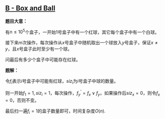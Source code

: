 ## [B - Box and Ball](https://agc002.contest.atcoder.jp/tasks/agc002_b)

**题目大意：**

有$n\le10^5$个盒子，一开始$1$号盒子中有一个红球，其它每个盒子中有一个白球。

接下来$m$次操作，每次操作从$x$号盒子中随机取出一个球放入$y$号盒子，保证$x\not=y$，且$x$号盒子此时至少有一个球。

问最后有多少个盒子中可能存在红球。

**题解：**

令$f_i$表示$i$号盒子中可能有红球，$siz_i$为$i$号盒子中球的数量。

则一开始$f_1=1,siz_i=1$，每次操作，$f^{'}_y=f_x\lor f_y$，如果操作后$siz_x=0$，则令$f_x=0$，否则不变。

最后扫一遍$f_i=1$的盒子数量即可，时间复杂度$O(n)$.